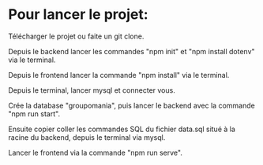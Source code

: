 # Pour lancer le projet:

Télécharger le projet ou faite un git clone.

Depuis le backend lancer les commandes "npm init" et "npm install dotenv" via le terminal.

Depuis le frontend lancer la commande "npm install" via le terminal.

Depuis le terminal, lancer mysql et connecter vous.

Crée la database "groupomania", puis lancer le backend avec la commande "npm run start".

Ensuite copier coller les commandes SQL du fichier data.sql situé à la racine du backend,
depuis le terminal via mysql.

Lancer le frontend via la commande "npm run serve".